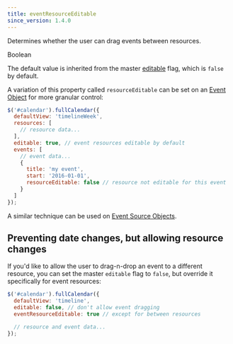 ```yaml
---
title: eventResourceEditable
since_version: 1.4.0
---
```


Determines whether the user can drag events between resources.

<div class='spec' markdown='1'>
Boolean
</div>

The default value is inherited from the master [editable](editable) flag, which is `false` by default.

A variation of this property called `resourceEditable` can be set on an [Event Object](event-object) for more granular control:

```js
$('#calendar').fullCalendar({
  defaultView: 'timelineWeek',
  resources: [
    // resource data...
  ],
  editable: true, // event resources editable by default
  events: [
    // event data...
    {
      title: 'my event',
      start: '2016-01-01',
      resourceEditable: false // resource not editable for this event
    }
  ]
});
```

A similar technique can be used on [Event Source Objects](event-source-object).


## Preventing date changes, but allowing resource changes

If you'd like to allow the user to drag-n-drop an event to a different resource, you can set the master `editable` flag to `false`, but override it specifically for event resources:

```js
$('#calendar').fullCalendar({
  defaultView: 'timeline',
  editable: false, // don't allow event dragging
  eventResourceEditable: true // except for between resources

  // resource and event data...
});
```
